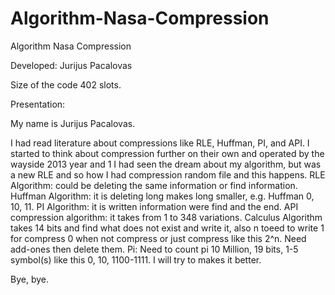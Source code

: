 # Algorithm-Nasa-Compression
Algorithm Nasa Compression

Developed: Jurijus Pacalovas

Size of the code 402 slots.

Presentation: 

My name is Jurijus Pacalovas.

I had read literature about compressions like RLE, Huffman, PI, and API.
I started to think about compression further on their own and operated by the wayside 2013 year and 1 I had seen the dream about my algorithm, but was a new RLE and so how I had compression random file and this happens.
RLE Algorithm: could be deleting the same information or find information.
Huffman Algorithm: it is deleting long makes long smaller, e.g. Huffman 0, 10, 11.
PI Algorithm: it is written information were find and the end.
API compression algorithm: it takes from 1 to 348 variations.
Calculus Algorithm takes 14 bits and find what does not exist and write it, also n toeed to write 1 for compress 0 when not compress or just compress like this 2^n. Need add-ones then delete them.
Pi:
Need to count pi 10 Million, 19 bits, 1-5 symbol(s) like this 0, 10, 1100-1111.
I will try to makes it better.

Bye, bye.
